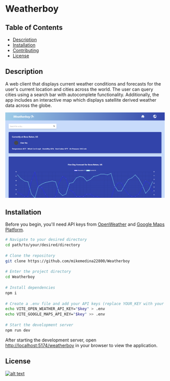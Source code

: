 # Weatherboy
## Table of Contents
- [Description](#description)
- [Installation](#installation)
- [Contributing](#contributing)
- [License](#license)

## Description
A web client that displays current weather conditions and forecasts for the user's current location and cities across the world. The user can query cities using a search bar with autocomplete functionality. Additionally, the app includes an interactive map which displays satellite derived weather data across the globe.

[![](./public/screenshot.png)](https://mikemedina22800.github.io/Weatherboy)

## Installation
Before you begin, you'll need API keys from [OpenWeather](https://openweathermap.org/) and [Google Maps Platform](https://developers.google.com/maps).

```bash
# Navigate to your desired directory
cd path/to/your/desired/directory

# Clone the repository
git clone https://github.com/mikemedina22800/Weatherboy

# Enter the project directory
cd Weatherboy

# Install dependencies
npm i

# Create a .env file and add your API keys (replace YOUR_KEY with your actual API keys)
echo VITE_OPEN_WEATHER_API_KEY="$key" > .env
echo VITE_GOOGLE_MAPS_API_KEY="$key" >> .env

# Start the development server
npm run dev
```

After starting the development server, open [http://localhost:5174/weatherboy](http://localhost:5174/weatherboy) in your browser to view the application.

## License
[![alt text](https://img.shields.io/badge/License-ISC-blue.svg)](https://opensource.org/licenses/ISC)